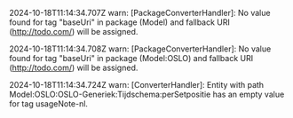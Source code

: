 2024-10-18T11:14:34.707Z warn: [PackageConverterHandler]: No value found for tag "baseUri" in package (Model) and fallback URI (http://todo.com/) will be assigned.

2024-10-18T11:14:34.708Z warn: [PackageConverterHandler]: No value found for tag "baseUri" in package (Model:OSLO) and fallback URI (http://todo.com/) will be assigned.

2024-10-18T11:14:34.724Z warn: [ConverterHandler]: Entity with path Model:OSLO:OSLO-Generiek:Tijdschema:perSetpositie has an empty value for tag usageNote-nl.

